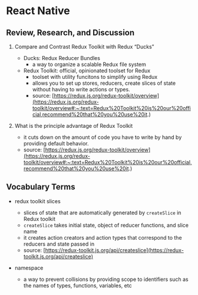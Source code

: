 # React Native

## Review, Research, and Discussion

1. Compare and Contrast Redux Toolkit with Redux “Ducks”
    - Ducks: Redux Reducer Bundles
        - a way to organize a scalable Redux file system
    - Redux Toolkit: official, opinionated toolset for Redux
        - toolset with utility funcitons to simplify using Redux
        - allows you to set up stores, reducers, create slices of state without having to write actions or types.
        - source: [https://redux.js.org/redux-toolkit/overview](https://redux.js.org/redux-toolkit/overview#:~:text=Redux%20Toolkit%20is%20our%20official,recommend%20that%20you%20use%20it.)

1. What is the principle advantage of Redux Toolkit
     - it cuts down on the amount of code you have to write by hand by providing default behavior.
     - source: [https://redux.js.org/redux-toolkit/overview](https://redux.js.org/redux-toolkit/overview#:~:text=Redux%20Toolkit%20is%20our%20official,recommend%20that%20you%20use%20it.)

## Vocabulary Terms

- redux toolkit slices
  - slices of state that are automatically generated by `createSlice` in Redux toolkit
  - `createSlice` takes initial state, object of reducer functions, and slice name
  - it creates action creators and action types that correspond to the reducers and state passed in
  - source: [https://redux-toolkit.js.org/api/createslice](https://redux-toolkit.js.org/api/createslice)

- namespace
  - a way to prevent collisions by providing scope to identifiers such as the names of types, functions, variables, etc
